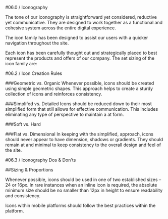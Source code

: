 #06.0 / Iconography

The tone of our iconography is straightforward yet considered, reductive yet communicative. They are designed to work together as a functional and cohesive system across the entire digital experience.

The icon family has been designed to assist our users with a quicker navigation throughout the site.

Each icon has been carefully thought out and strategically placed to best represent the products and offers of our company. The set sizing of the icon family are:

#06.2 / Icon Creation Rules

###Geometric vs. Organic
Whenever possible, icons should be created using simple geometric shapes. This approach helps to create a sturdy collection of icons and reinforces consistency.

###Simplifed vs. Detailed
Icons should be reduced down to their most simplified form that still allows for effective communication. This includes eliminating any type of perspective to maintain a  at form.

###Soft vs. Hard

###Flat vs. Dimensional
In keeping with the simplified, approach, icons should never appear to have dimension, shadows or gradients. They should remain  at and minimal to keep consistency to the overall design and feel of the site.

#06.3 / Iconography Dos & Don'ts

##Sizing & Proportions

Whenever possible, icons should be used in one of two established sizes – 24 or 16px. In rare instances when an inline icon is required, the absolute minimum size should be no smaller than 12px in height to ensure readability and consistency.

Icons within mobile platforms should follow the best practices within the platform.